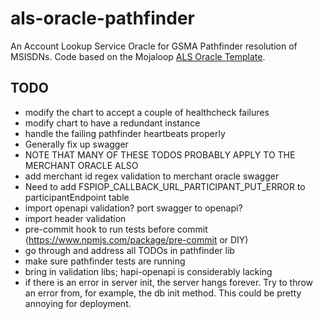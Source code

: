 # als-oracle-pathfinder
An Account Lookup Service Oracle for GSMA Pathfinder resolution of MSISDNs. Code based on the
Mojaloop [ALS Oracle Template](https://github.com/mojaloop/als-oracle-template).

## TODO
* modify the chart to accept a couple of healthcheck failures
* modify chart to have a redundant instance
* handle the failing pathfinder heartbeats properly
* Generally fix up swagger
* NOTE THAT MANY OF THESE TODOS PROBABLY APPLY TO THE MERCHANT ORACLE ALSO
* add merchant id regex validation to merchant oracle swagger
* Need to add FSPIOP_CALLBACK_URL_PARTICIPANT_PUT_ERROR to participantEndpoint table
* import openapi validation? port swagger to openapi?
* import header validation
* pre-commit hook to run tests before commit (https://www.npmjs.com/package/pre-commit or DIY)
* go through and address all TODOs in pathfinder lib
* make sure pathfinder tests are running
* bring in validation libs; hapi-openapi is considerably lacking
* if there is an error in server init, the server hangs forever. Try to throw an error from, for
    example, the db init method. This could be pretty annoying for deployment.
